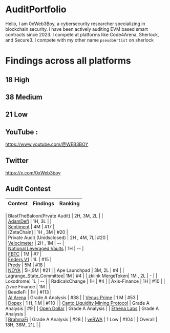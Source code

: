 # AuditPortfolio

Hello, I am 0xWeb3Boy, a cybersecurity researcher specializing in blockchain security. I have been actively auditing EVM based smart contracts since 2023. I compete at platforms like Code4Arena, Sherlock, and Secure3. I compete with my other name `pseudoArtist` on sherlock

# Findings across all platforms

## 18 High 
## 38 Medium 
## 21 Low 



## YouTube :
https://www.youtube.com/@WEB3BOY
## Twitter
https://x.com/0xWeb3boy




## Audit Contest

| Contest | Findings | Ranking | 
|:--:|:--:|:--:|

| BlastTheBaloon(Prvate Audit) |  2H, 3M, 2L |  |  
| [AdamDefi](https://app.secure3.io/b14f6c27c9?tab=submission) |  1H, 3L |  |  
| [Sentiment](https://github.com/sherlock-audit/2024-06-velocimeter-judging/issues) |  4M | #17 |  
| [ZetaChain] | 1H , 3M | #20 |  
| Private Audit (Unidsclosed) | 2H , 4M, 7L| #20 |  
| [Velocimeter](https://github.com/sherlock-audit/2024-06-velocimeter-judging/issues) | 2H , 1M | -- |  
| [Notional Leveraged Vaults](https://github.com/sherlock-audit/2024-06-leveraged-vaults-judging/issues/28) | 1H | -- |  
| [FBTC](https://app.secure3.io/614576bf93?tab=winners) | 1M | #7 |  
| [Enders V1](https://app.secure3.io/16a8f0eebf?tab=winners) | 1L | #15 |  
| [Predy](https://code4rena.com/audits/2024-05-predy#top) | 5M | #18  |  
| [NOYA](https://code4rena.com/audits/2024-04-noya#top) | 5H,9M | #21 | 
| Ape Launchpad | 3M, 2L | #4  |
| Lagrange_State_Committee| 1M | #4  | 
| zklink MergeToken| 1M , 2L | - |
| Loxodrome| 1L | --  | 
| RadicalxChange | 1H | #4  | 
| Axis-Finance | 1H | #10  | 
| Zivoe Finance | 1M |  |  
| BeedleFi | 1H | #113 |  
| [AI Arena](https://code4rena.com/audits/2024-02-ai-arena#top) | Grade A Analysis | #38  | 
| [Venus Prime](https://code4rena.com/audits/2023-09-venus-prime) | 1 M | #53  |  
| [Dopex](https://code4rena.com/audits/2023-08-dopex) | 1 H, 1 M | #110  |
| [Canto Liquidity Mining Protocol](https://code4rena.com/audits/2023-10-canto-liquidity-mining-protocol) | Grade A Analysis | #9 |
| [Open Dollar](https://code4rena.com/audits/2023-10-open-dollar) | Grade A Analysis | 
| [Ethena Labs](https://code4rena.com/audits/2023-10-ethena-labs) | Grade A Analysis  |  
| [BrahmaFi](https://code4rena.com/reports/2023-10-brahma) | Grade A Analysis | #28 | 
| [veRWA](https://code4rena.com/reports/2023-08-verwa) | 1 Low | #104 | 
| Overall | 18H, 38M, 21L |   |








